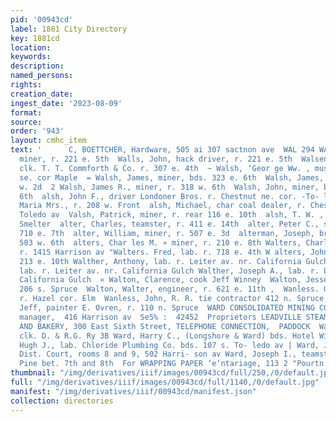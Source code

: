 ```yaml
---
pid: '00943cd'
label: 1881 City Directory
key: 1881cd
location: 
keywords: 
description: 
named_persons: 
rights: 
creation_date: 
ingest_date: '2023-08-09'
format: 
source: 
order: '943'
layout: cmhc_item
text: '      C, BOETTCHER, Hardware, 505 ai 307 sactnon ave  WAL 294 WAR  Walls, Bernard,
  miner, r. 221 e. 5th  Walls, John, hack driver, r. 221 e. 5th  Walsen, David E.,
  clk. T. T. Commforth & Co. r. 307 e. 4th  ~ Walsh, ‘Geor ge Ww. , musician, r. 5th
  se. cor Maple  = Walsh, James, miner, bds. 323 e. 6th  Walsh, James, miner, r. 228
  w. 2d  2 Walsh, James R., miner, r. 318 w. 6th  Walsh, John, miner, bds. 323 e.
  6th  alsh, John F., driver Londoner Bros. r. Chestnut ne. cor. -To- ledo av  alsh,
  Maria Mrs., r. 208 w. Front  alsh, Michael, char coal dealer, r. Chestnut ne. cor.
  Toledo av  Valsh, Patrick, miner, r. rear 116 e. 10th  alsh, T. W. , sampler Grant
  Smelter  alter, Charles, teamster, r. 411 e. 14th  alter, Peter C., sawyer, Yr.
  710 e. 7th  alter, William, miner, r. 507 e. 3d  alterman, Joseph, bricklayer, r.
  503 w. 6th  alters, Char les M. » miner, r. 210 e. 8th Walters, Charles T., miner,
  r. 1415 Harrison av "Walters. Fred, lab. r. 718 e. 4th W alters, John, mining, r.
  213 e. 10th Walther, Anthony, lab. r. Leiter av. nr. California Gulch Walther, F.,
  lab. r. Leiter av. nr. California Gulch Walther, Joseph A., lab. r. Leiter av. nr.
  California Gulch  « Walton, Clarence, cook Jeff Winney  Walton, Jesse A., miner,r.
  206 s. Spruce  Walton, Walter, engineer, r. 621 e. 11th ,  Wanless. George F., boarding,
  r. Hazel cor. Elm  Wanless, John, R. R. tie contractor 412 n. Spruce  W annemaker,
  Jeff, painter E. Ovren, r. 110 n. Spruce  WARD CONSOLIDATED MINING CO., W. S. Ward,
  manager,  416 Harrison av  Se5% :  42452  Proprietors LEADVILLE STEAM CRACKER WORKS
  AND BAKERY, 300 East Sixth Street, TELEPHONE CONNECTION,  PADDOCK  Ward, Fred J.,
  clk. D. & R.G. Ry 3B Ward, Harry C., (Longshore & Ward) bds. Hotel Windsor Ward,
  Hugh J., lab. Chloride Plumbing Co. bds. 107 s. To- ledo av | Ward, Jasper D., judge
  Dist. Court, rooms 8 and 9, 502 Harri- son av Ward, Joseph I., teamster, r. ws.
  Pine bet. 7th and 8th  For WRAPPING PAPER ‘e‘ntariage, 113 2 "Pourtn st     ERWIN    '
thumbnail: "/img/derivatives/iiif/images/00943cd/full/250,/0/default.jpg"
full: "/img/derivatives/iiif/images/00943cd/full/1140,/0/default.jpg"
manifest: "/img/derivatives/iiif/00943cd/manifest.json"
collection: directories
---
```

